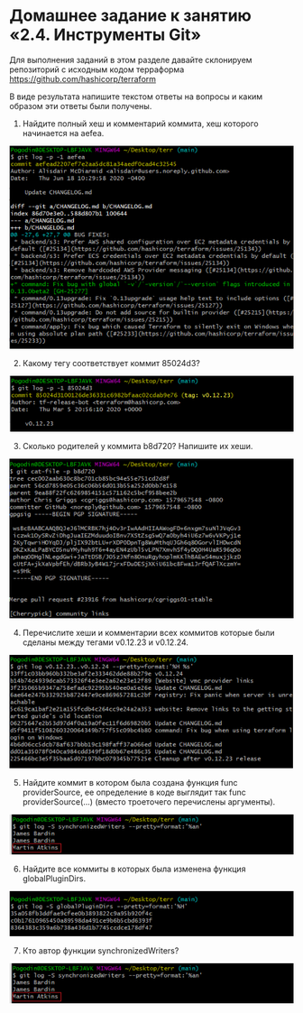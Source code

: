 # Домашнее задание к занятию «2.4. Инструменты Git»

   Для выполнения заданий в этом разделе давайте склонируем репозиторий с исходным кодом терраформа https://github.com/hashicorp/terraform

   В виде результата напишите текстом ответы на вопросы и каким образом эти ответы были получены.

   1. Найдите полный хеш и комментарий коммита, хеш которого начинается на aefea.

![](img/aefea.png)

   2. Какому тегу соответствует коммит 85024d3?

![](img/85024d3.png)

   3. Сколько родителей у коммита b8d720? Напишите их хеши.

![](img/b8d720.png)

   4. Перечислите хеши и комментарии всех коммитов которые были сделаны между тегами v0.12.23 и v0.12.24.

![](img/tags.png)

   5. Найдите коммит в котором была создана функция func providerSource, ее определение в коде выглядит так func providerSource(...) (вместо троеточего перечислены аргументы).

![](img/func_author.png)

   6. Найдите все коммиты в которых была изменена функция globalPluginDirs.

![](img/funcGlobal.png)

   7. Кто автор функции synchronizedWriters?

![](img/func_author.png)

